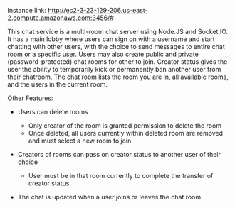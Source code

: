 
Instance link: http://ec2-3-23-129-206.us-east-2.compute.amazonaws.com:3456/#

This chat service is a multi-room chat server using Node.JS and Socket.IO. It has a main lobby where users can sign on with a username and start chatting with other users, with the choice to send messages to entire chat room or a specific user. Users may also create public and private (password-protected) chat rooms for other to join. Creator status gives the user the ability to temporarily kick or permanently ban another user from their chatroom. The chat room lists the room you are in, all available rooms, and the users in the current room.

Other Features:

  - Users can delete rooms
      
      - Only creator of the room is granted permission to delete the room
      - Once deleted, all users currently within deleted room are removed and must select a new room to join
 
  - Creators of rooms can pass on creator status to another user of their choice
      
      - User must be in that room currently to complete the transfer of creator status

  - The chat is updated when a user joins or leaves the chat room
      



